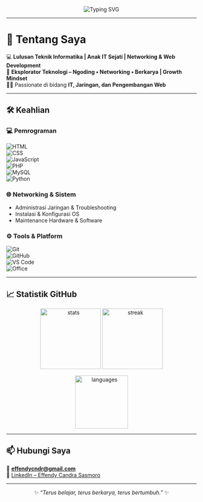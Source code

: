 <!-- Banner -->
<p align="center">
  <img src="https://readme-typing-svg.herokuapp.com?font=Fira+Code&weight=600&size=24&pause=1000&color=00C2FF&center=true&vCenter=true&width=700&lines=Halo,+Saya+Effendy+Candra+Sasmoro;IT+Support+|+Network+Administrator+|+Web+Development+|+Data+Analis+|+Internet+of+Things|;Terus+Belajar+%7C+Terus+Berkarya+%7C+Terus+Bertumbuh" alt="Typing SVG" />
</p>

---

# 👋 Tentang Saya  

💻 **Lulusan Teknik Informatika | Anak IT Sejati | Networking & Web Development**  
🚀 **Eksplorator Teknologi – Ngoding • Networking • Berkarya | Growth Mindset**  
🧑‍💻 Passionate di bidang **IT, Jaringan, dan Pengembangan Web**  

---

## 🛠️ Keahlian  

### 💻 Pemrograman  
![HTML](https://img.shields.io/badge/-HTML5-E34F26?logo=html5&logoColor=fff)  
![CSS](https://img.shields.io/badge/-CSS3-1572B6?logo=css3&logoColor=fff)  
![JavaScript](https://img.shields.io/badge/-JavaScript-F7DF1E?logo=javascript&logoColor=000)  
![PHP](https://img.shields.io/badge/-PHP-777BB4?logo=php&logoColor=fff)  
![MySQL](https://img.shields.io/badge/-MySQL-4479A1?logo=mysql&logoColor=fff)  
![Python](https://img.shields.io/badge/-Python-3776AB?logo=python&logoColor=fff)  

### 🌐 Networking & Sistem  
- Administrasi Jaringan & Troubleshooting  
- Instalasi & Konfigurasi OS  
- Maintenance Hardware & Software  

### ⚙️ Tools & Platform  
![Git](https://img.shields.io/badge/-Git-F05032?logo=git&logoColor=fff)  
![GitHub](https://img.shields.io/badge/-GitHub-181717?logo=github&logoColor=fff)  
![VS Code](https://img.shields.io/badge/-VS%20Code-0078D4?logo=visualstudiocode&logoColor=fff)  
![Office](https://img.shields.io/badge/-Microsoft%20Office-D83B01?logo=microsoftoffice&logoColor=fff)  

---

## 📈 Statistik GitHub  

<p align="center">
  <img src="https://github-readme-stats.vercel.app/api?username=your-username&show_icons=true&theme=tokyonight" alt="stats" height="160"/>
  <img src="https://github-readme-streak-stats.herokuapp.com/?user=your-username&theme=tokyonight" alt="streak" height="160"/>
</p>  

<p align="center">
  <img src="https://github-readme-stats.vercel.app/api/top-langs/?username=your-username&layout=compact&theme=tokyonight" alt="languages" height="140"/>
</p>

---

## 📫 Hubungi Saya  

📧 **effendycndr@gmail.com**  
🔗 [LinkedIn – Effendy Candra Sasmoro](https://linkedin.com/in/effendy-candra-sasmoro)  

---

<p align="center">
  ✨ <i>“Terus belajar, terus berkarya, terus bertumbuh.”</i> ✨
</p>
